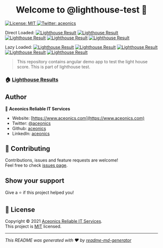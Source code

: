 <h1 align="center">Welcome to @lighthouse-test 👋</h1>
<p>
  <a href="https://github.com/lighthouse-test/lighthouse-test.github.io/blob/main/LICENSE" target="_blank">
    <img alt="License: MIT" src="https://img.shields.io/github/license/@lighthouse-test/badge-generator" />
  </a>
  <a href="https://twitter.com/aceonics" target="_blank">
    <img alt="Twitter: aceonics" src="https://img.shields.io/twitter/follow/aceonics.svg?style=social" />
  </a>
</p>

Direct Loaded: 
[![Lighthouse Result](https://lighthouse-test.github.io/angular-static/_lighthouse/_index_html.performance.svg)](https://lighthouse-test.github.io/angular-static/_lighthouse/_index_html.report.html)
[![Lighthouse Result](https://lighthouse-test.github.io/angular-static/_lighthouse/_index_html.accessibility.svg)](https://lighthouse-test.github.io/angular-static/_lighthouse/_index_html.report.html)
[![Lighthouse Result](https://lighthouse-test.github.io/angular-static/_lighthouse/_index_html.best-practices.svg)](https://lighthouse-test.github.io/angular-static/_lighthouse/_index_html.report.html)
[![Lighthouse Result](https://lighthouse-test.github.io/angular-static/_lighthouse/_index_html.seo.svg)](https://lighthouse-test.github.io/angular-static/_lighthouse/_index_html.report.html)
[![Lighthouse Result](https://lighthouse-test.github.io/angular-static/_lighthouse/_index_html.pwa.svg)](https://lighthouse-test.github.io/angular-static/_lighthouse/_index_html.report.html)

Lazy Loaded: 
[![Lighthouse Result](https://lighthouse-test.github.io/angular-static/_lighthouse/_lazy_html.performance.svg)](https://lighthouse-test.github.io/angular-static/_lighthouse/_lazy_html.report.html)
[![Lighthouse Result](https://lighthouse-test.github.io/angular-static/_lighthouse/_lazy_html.accessibility.svg)](https://lighthouse-test.github.io/angular-static/_lighthouse/_lazy_html.report.html)
[![Lighthouse Result](https://lighthouse-test.github.io/angular-static/_lighthouse/_lazy_html.best-practices.svg)](https://lighthouse-test.github.io/angular-static/_lighthouse/_lazy_html.report.html)
[![Lighthouse Result](https://lighthouse-test.github.io/angular-static/_lighthouse/_lazy_html.seo.svg)](https://lighthouse-test.github.io/angular-static/_lighthouse/_lazy_html.report.html)
[![Lighthouse Result](https://lighthouse-test.github.io/angular-static/_lighthouse/_lazy_html.pwa.svg)](https://lighthouse-test.github.io/angular-static/_lighthouse/_lazy_html.report.html)

> This repository contains angular demo app to test the light house score. This is part of lighthouse test.

### 🏠 [Lighthouse Results](https://lighthouse-test.github.io)

## Author

👤 **Aceonics Reliable IT Services**

- Website: [https://www.aceonics.com](https://www.aceonics.com)
- Twitter: [@aceonics](https://twitter.com/aceonics)
- Github: [aceonics](https://github.com/aceonics)
- LinkedIn: [aceonics](https://linkedin.com/company/aceonics)

## 🤝 Contributing

Contributions, issues and feature requests are welcome!<br />Feel free to check [issues page](https://github.com/lighthouse-test/badge-generator/issues). 

## Show your support

Give a ⭐️ if this project helped you!

## 📝 License

Copyright © 2021 [Aceonics Reliable IT Services](https://github.com/aceonics).<br />
This project is [MIT](https://github.com/lighthouse-test/badge-generator/blob/master/LICENSE) licensed.

***
_This README was generated with ❤️ by [readme-md-generator](https://github.com/kefranabg/readme-md-generator)_